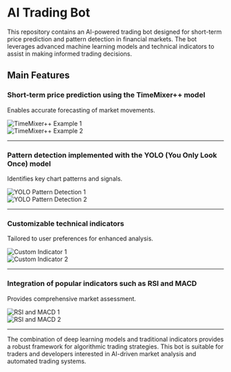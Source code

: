 # AI Trading Bot

This repository contains an AI-powered trading bot designed for short-term price prediction and pattern detection in financial markets. The bot leverages advanced machine learning models and technical indicators to assist in making informed trading decisions.

## Main Features

### Short-term price prediction using the TimeMixer++ model  
Enables accurate forecasting of market movements.

![TimeMixer++ Example 1](./images/timemixer_example1.jpg)  
![TimeMixer++ Example 2](./images/timemixer_example2.jpg)

---

### Pattern detection implemented with the YOLO (You Only Look Once) model  
Identifies key chart patterns and signals.

![YOLO Pattern Detection 1](./images/yolo_pattern1.jpg)  
![YOLO Pattern Detection 2](./images/yolo_pattern2.jpg)

---

### Customizable technical indicators  
Tailored to user preferences for enhanced analysis.

![Custom Indicator 1](./images/custom_indicator1.jpg)  
![Custom Indicator 2](./images/custom_indicator2.jpg)

---

### Integration of popular indicators such as RSI and MACD  
Provides comprehensive market assessment.

![RSI and MACD 1](./images/rsi_macd1.jpg)  
![RSI and MACD 2](./images/rsi_macd2.jpg)

---

The combination of deep learning models and traditional indicators provides a robust framework for algorithmic trading strategies. This bot is suitable for traders and developers interested in AI-driven market analysis and automated trading systems.
